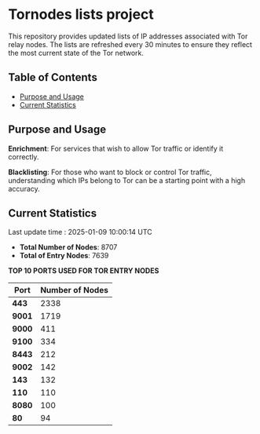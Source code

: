 # Tornodes lists project

This repository provides updated lists of IP addresses associated with Tor relay nodes. The lists are refreshed every 30 minutes to ensure they reflect the most current state of the Tor network.

## Table of Contents

- [Purpose and Usage](#purpose-and-usage)
- [Current Statistics](#current-statistics)


## Purpose and Usage

**Enrichment**: For services that wish to allow Tor traffic or identify it correctly.

**Blacklisting**: For those who want to block or control Tor traffic, understanding which IPs belong to Tor can be a starting point with a high accuracy.

## Current Statistics

Last update time : 2025-01-09 10:00:14 UTC

- **Total Number of Nodes**: 8707
- **Total of Entry Nodes**: 7639

**TOP 10 PORTS USED FOR TOR ENTRY NODES**

| **Port** | **Number of Nodes** |
|------|-----------------|
| **443**   | 2338  |
| **9001**   | 1719  |
| **9000**   | 411  |
| **9100**   | 334  |
| **8443**   | 212  |
| **9002**   | 142  |
| **143**   | 132  |
| **110**   | 110  |
| **8080**   | 100  |
| **80**   | 94  |

